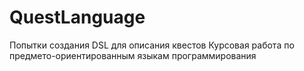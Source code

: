 # QuestLanguage
Попытки создания DSL для описания квестов
Курсовая работа по предмето-ориентированным языкам программирования
